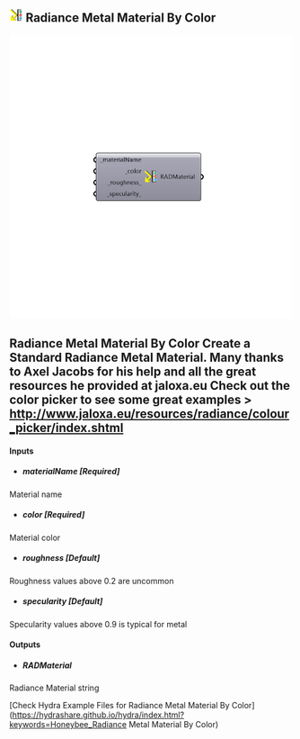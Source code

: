 ## ![](../../images/icons/Radiance_Metal_Material_By_Color.png) Radiance Metal Material By Color

![](../../images/components/Radiance_Metal_Material_By_Color.png)

Radiance Metal Material By Color
 Create a Standard Radiance Metal Material. Many thanks to Axel Jacobs for his help and all the great resources he provided at jaloxa.eu
 Check out the color picker to see some great examples > http://www.jaloxa.eu/resources/radiance/colour_picker/index.shtml
 -
 

#### Inputs
* ##### materialName [Required]
Material name
* ##### color [Required]
Material color
* ##### roughness [Default]
Roughness values above 0.2 are uncommon
* ##### specularity [Default]
Specularity values above 0.9 is typical for metal

#### Outputs
* ##### RADMaterial
Radiance Material string


[Check Hydra Example Files for Radiance Metal Material By Color](https://hydrashare.github.io/hydra/index.html?keywords=Honeybee_Radiance Metal Material By Color)
